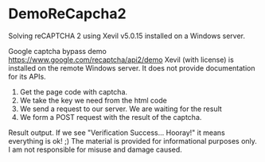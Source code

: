 # DemoReCapcha2
Solving reCAPTCHA 2 using Xevil v5.0.15 installed on a Windows server.

Google captcha bypass demo https://www.google.com/recaptcha/api2/demo
Xevil (with license) is installed on the remote Windows server. It does not provide documentation for its APIs.
1. Get the page code with captcha.
2. We take the key we need from the html code
3. We send a request to our server. We are waiting for the result
4. We form a POST request with the result of the captcha.

Result output. If we see "Verification Success... Hooray!" it means everything is ok! ;)
The material is provided for informational purposes only. I am not responsible for misuse and damage caused.
